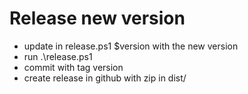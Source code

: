 
# Release new version

* update in release.ps1 $version with the new version
* run .\release.ps1
* commit with tag version
* create release in github with zip in dist/
